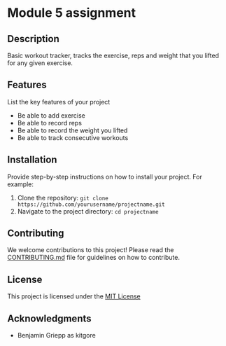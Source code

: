 # Module 5 assignment

## Description
Basic workout tracker, tracks the exercise, reps and weight that you lifted for any given exercise. 

## Features
List the key features of your project
- Be able to add exercise
- Be able to record reps
- Be able to record the weight you lifted
- Be able to track consecutive workouts


## Installation
Provide step-by-step instructions on how to install your project. For example:
1. Clone the repository: `git clone https://github.com/yourusername/projectname.git`
2. Navigate to the project directory: `cd projectname`


## Contributing
We welcome contributions to this project! Please read the [CONTRIBUTING.md](CONTRIBUTING.md) file for guidelines on how to contribute.

## License
This project is licensed under the [MIT License](LICENSE.txt)

## Acknowledgments
- Benjamin Griepp as kitgore
